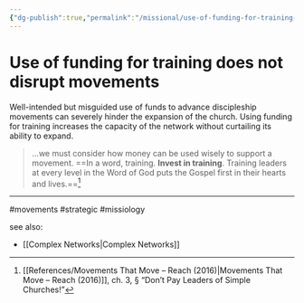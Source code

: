 ```yaml
---
{"dg-publish":true,"permalink":"/missional/use-of-funding-for-training-does-not-disrupt-movements/"}
---
```


# Use of funding for training does not disrupt movements

Well-intended but misguided use of funds to advance discipleship movements can severely hinder the expansion of the church. Using funding for training increases the capacity of the network without curtailing its ability to expand.

> …we must consider how money can be used wisely to support a movement. ==In a word, training. **Invest in training**. Training leaders at every level in the Word of God puts the Gospel first in their hearts and lives.==[^1] 

---
#movements #strategic #missiology

see also:
- [[Complex Networks\|Complex Networks]]

[^1]: [[References/Movements That Move – Reach (2016)\|Movements That Move – Reach (2016)]], ch. 3, § “Don’t Pay Leaders of Simple Churches!”

